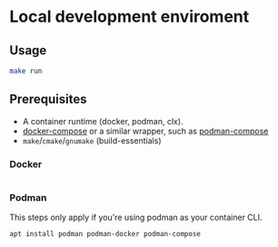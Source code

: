 # Local development enviroment

## Usage
```bash
make run
```
## Prerequisites

* A container runtime (docker, podman, clx).
* [docker-compose](https://docs.docker.com/compose/intro/features-uses/) or a similar wrapper, such as [podman-compose](https://docs.podman.io/en/latest/markdown/podman-compose.1.html)
* `make`/`cmake`/`gnumake` (build-essentials)

### Docker
```bash
```

### Podman
This steps only apply if you're using podman as your container CLI.
```bash
apt install podman podman-docker podman-compose
```